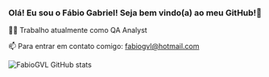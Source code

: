 
### Olá! Eu sou o Fábio Gabriel! Seja bem vindo(a) ao meu GitHub!👋

👩‍💻 Trabalho atualmente como QA Analyst

📫 Para entrar em contato comigo:
fabiogvl@hotmail.com

![FabioGVL GitHub stats](https://github-readme-stats.vercel.app/api?username=fabiogvl&show_icons=true&theme=dark)




